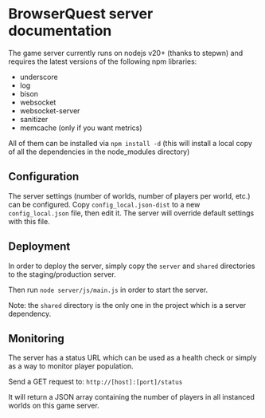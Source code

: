 BrowserQuest server documentation
=================================

The game server currently runs on nodejs v20+ (thanks to stepwn) and requires the latest versions of the following npm libraries:

- underscore
- log
- bison
- websocket
- websocket-server
- sanitizer
- memcache (only if you want metrics)

All of them can be installed via `npm install -d` (this will install a local copy of all the dependencies in the node_modules directory)


Configuration
-------------

The server settings (number of worlds, number of players per world, etc.) can be configured.
Copy `config_local.json-dist` to a new `config_local.json` file, then edit it. The server will override default settings with this file.


Deployment
----------

In order to deploy the server, simply copy the `server` and `shared` directories to the staging/production server.

Then run `node server/js/main.js` in order to start the server.


Note: the `shared` directory is the only one in the project which is a server dependency.


Monitoring
----------

The server has a status URL which can be used as a health check or simply as a way to monitor player population.

Send a GET request to: `http://[host]:[port]/status`

It will return a JSON array containing the number of players in all instanced worlds on this game server.
